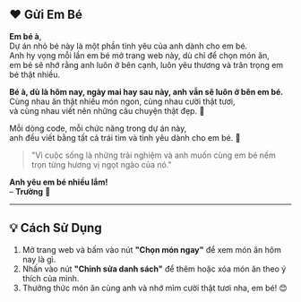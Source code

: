 ## ❤️ Gửi Em Bé
**Em bé à**,  
Dự án nhỏ bé này là một phần tình yêu của anh dành cho em bé.  
Anh hy vọng mỗi lần em bé mở trang web này, dù chỉ để chọn món ăn,  
em bé sẽ nhớ rằng anh luôn ở bên cạnh, luôn yêu thương và trân trọng em bé thật nhiều. 

**Bé à, dù là hôm nay, ngày mai hay sau này, anh vẫn sẽ luôn ở bên em bé.**  
Cùng nhau ăn thật nhiều món ngon, cùng nhau cười thật tươi,  
và cùng nhau viết nên những câu chuyện thật đẹp. 💛  

Mỗi dòng code, mỗi chức năng trong dự án này,  
anh đều viết bằng tất cả trái tim và tình yêu dành cho em bé. 💛  

> "Vì cuộc sống là những trải nghiệm và anh muốn cùng em bé nếm trọn từng hương vị ngọt ngào của nó."

**Anh yêu em bé nhiều lắm!**  
– **Trường** 🧡  

---

## 💡 Cách Sử Dụng
1. Mở trang web và bấm vào nút **"Chọn món ngay"** để xem món ăn hôm nay là gì.
2. Nhấn vào nút **"Chỉnh sửa danh sách"** để thêm hoặc xóa món ăn theo ý thích của mình.
3. Thưởng thức món ăn cùng anh và nhớ mỉm cười thật tươi nha, em bé! 😊

